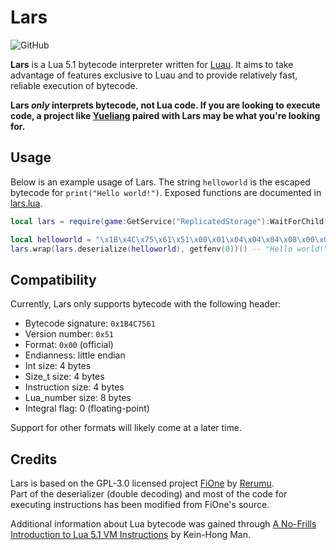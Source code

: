 Lars
====
![GitHub](https://img.shields.io/github/license/chreen/Lars) 

**Lars** is a Lua 5.1 bytecode interpreter written for [Luau](https://luau-lang.org/). It aims to take advantage of features exclusive to Luau and to provide relatively fast, reliable execution of bytecode.

**Lars *only* interprets bytecode, not Lua code. If you are looking to execute code, a project like [Yueliang](http://underpop.online.fr/l/lua/yueliang/) paired with Lars may be what you're looking for.**


## Usage
Below is an example usage of Lars. The string `helloworld` is the escaped bytecode for `print("Hello world!")`. Exposed functions are documented in [lars.lua](https://github.com/chreen/Lars/blob/main/lars.lua).
```lua
local lars = require(game:GetService("ReplicatedStorage"):WaitForChild("Lars"))

local helloworld = "\x1B\x4C\x75\x61\x51\x00\x01\x04\x04\x04\x08\x00\x00\x00\x00\x00\x00\x00\x00\x00\x00\x00\x00\x00\x00\x00\x02\x02\x04\x00\x00\x00\x05\x00\x00\x00\x41\x40\x00\x00\x1C\x40\x00\x01\x1E\x00\x80\x00\x02\x00\x00\x00\x04\x06\x00\x00\x00\x70\x72\x69\x6E\x74\x00\x04\x0D\x00\x00\x00\x48\x65\x6C\x6C\x6F\x20\x77\x6F\x72\x6C\x64\x21\x00\x00\x00\x00\x00\x00\x00\x00\x00\x00\x00\x00\x00\x00\x00\x00\x00"
lars.wrap(lars.deserialize(helloworld), getfenv(0))() -- "Hello world!"
```


## Compatibility
Currently, Lars only supports bytecode with the following header:
* Bytecode signature: `0x1B4C7561`
* Version number: `0x51`
* Format: `0x00` (official)
* Endianness: little endian
* Int size: 4 bytes
* Size_t size: 4 bytes
* Instruction size: 4 bytes
* Lua_number size: 8 bytes
* Integral flag: 0 (floating-point)

Support for other formats will likely come at a later time.


## Credits
Lars is based on the GPL-3.0 licensed project [FiOne](https://github.com/Rerumu/FiOne) by [Rerumu](https://github.com/Rerumu).  
Part of the deserializer (double decoding) and most of the code for executing instructions has been modified from FiOne's source.

Additional information about Lua bytecode was gained through [A No-Frills Introduction to Lua 5.1 VM Instructions](http://underpop.free.fr/l/lua/docs/a-no-frills-introduction-to-lua-5.1-vm-instructions.pdf) by Kein-Hong Man.
